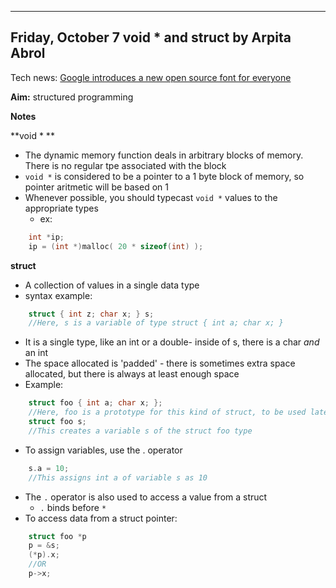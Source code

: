---

## Friday, October 7 void * and struct by Arpita Abrol ##

Tech news: [Google introduces a new open source font for everyone](https://developers.googleblog.com/2016/10/an-open-source-font-system-for-everyone.html)

**Aim:** structured programming

**Notes**

**void * **

* The dynamic memory function deals in arbitrary blocks of memory. There is no regular tpe associated with the block
* `void *` is considered to be a pointer to a 1 byte block of memory, so pointer aritmetic will be based on 1
* Whenever possible, you should typecast `void *` values to the appropriate types
    * ex:

```c
    int *ip;
    ip = (int *)malloc( 20 * sizeof(int) );
```


**struct**
* A collection of values in a single data type
* syntax example:

```c
    struct { int z; char x; } s;
    //Here, s is a variable of type struct { int a; char x; }
```

* It is a single type, like an int or a double- inside of s, there is a char _and_ an int
* The space allocated is 'padded' - there is sometimes extra space allocated, but there is always at least enough space
* Example:

```c
    struct foo { int a; char x; };
    //Here, foo is a prototype for this kind of struct, to be used later
    struct foo s;
    //This creates a variable s of the struct foo type
```

* To assign variables, use the . operator

```c
    s.a = 10;
    //This assigns int a of variable s as 10
```


* The `.` operator is also used to access a value from a struct
	* `.` binds before `*`
* To access data from a struct pointer:

```c
    struct foo *p
    p = &s;
    (*p).x;
    //OR
    p->x;
```